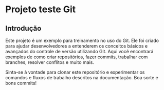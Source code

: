# Projeto teste Git

## Introdução

Este projeto é um exemplo para treinamento no uso do Git. Ele foi criado para ajudar desenvolvedores a entenderem os conceitos básicos e avançados do controle de versão utilizando Git. Aqui você encontrará exemplos de como criar repositórios, fazer commits, trabalhar com branches, resolver conflitos e muito mais.

Sinta-se à vontade para clonar este repositório e experimentar os comandos e fluxos de trabalho descritos na documentação. Boa sorte e bons commits!